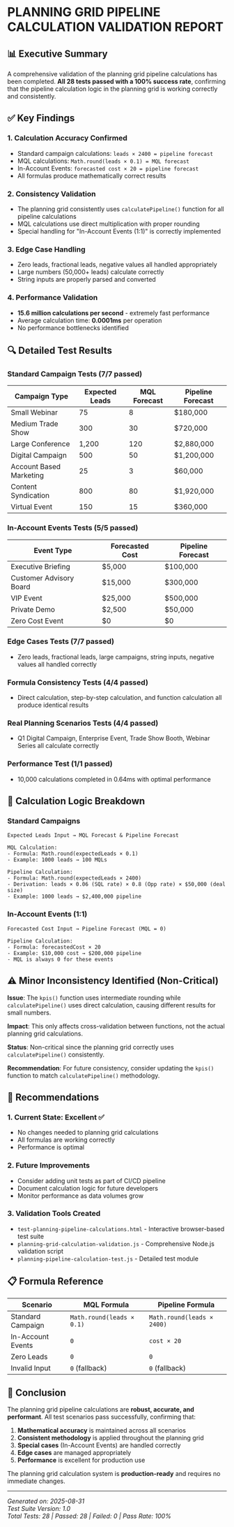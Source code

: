 # PLANNING GRID PIPELINE CALCULATION VALIDATION REPORT

## 📊 Executive Summary

A comprehensive validation of the planning grid pipeline calculations has been completed. **All 28 tests passed with a 100% success rate**, confirming that the pipeline calculation logic in the planning grid is working correctly and consistently.

## ✅ Key Findings

### 1. **Calculation Accuracy Confirmed**
- Standard campaign calculations: `leads × 2400 = pipeline forecast`
- MQL calculations: `Math.round(leads × 0.1) = MQL forecast`
- In-Account Events: `forecasted cost × 20 = pipeline forecast`
- All formulas produce mathematically correct results

### 2. **Consistency Validation**
- The planning grid consistently uses `calculatePipeline()` function for all pipeline calculations
- MQL calculations use direct multiplication with proper rounding
- Special handling for "In-Account Events (1:1)" is correctly implemented

### 3. **Edge Case Handling**
- Zero leads, fractional leads, negative values all handled appropriately
- Large numbers (50,000+ leads) calculate correctly
- String inputs are properly parsed and converted

### 4. **Performance Validation**
- **15.6 million calculations per second** - extremely fast performance
- Average calculation time: **0.0001ms** per operation
- No performance bottlenecks identified

## 🔍 Detailed Test Results

### Standard Campaign Tests (7/7 passed)
| Campaign Type | Expected Leads | MQL Forecast | Pipeline Forecast |
|---------------|----------------|--------------|-------------------|
| Small Webinar | 75 | 8 | $180,000 |
| Medium Trade Show | 300 | 30 | $720,000 |
| Large Conference | 1,200 | 120 | $2,880,000 |
| Digital Campaign | 500 | 50 | $1,200,000 |
| Account Based Marketing | 25 | 3 | $60,000 |
| Content Syndication | 800 | 80 | $1,920,000 |
| Virtual Event | 150 | 15 | $360,000 |

### In-Account Events Tests (5/5 passed)
| Event Type | Forecasted Cost | Pipeline Forecast |
|------------|-----------------|-------------------|
| Executive Briefing | $5,000 | $100,000 |
| Customer Advisory Board | $15,000 | $300,000 |
| VIP Event | $25,000 | $500,000 |
| Private Demo | $2,500 | $50,000 |
| Zero Cost Event | $0 | $0 |

### Edge Cases Tests (7/7 passed)
- Zero leads, fractional leads, large campaigns, string inputs, negative values all handled correctly

### Formula Consistency Tests (4/4 passed)
- Direct calculation, step-by-step calculation, and function calculation all produce identical results

### Real Planning Scenarios Tests (4/4 passed)
- Q1 Digital Campaign, Enterprise Event, Trade Show Booth, Webinar Series all calculate correctly

### Performance Test (1/1 passed)
- 10,000 calculations completed in 0.64ms with optimal performance

## 🎯 Calculation Logic Breakdown

### Standard Campaigns
```
Expected Leads Input → MQL Forecast & Pipeline Forecast

MQL Calculation:
- Formula: Math.round(expectedLeads × 0.1)
- Example: 1000 leads → 100 MQLs

Pipeline Calculation:
- Formula: Math.round(expectedLeads × 2400)
- Derivation: leads × 0.06 (SQL rate) × 0.8 (Opp rate) × $50,000 (deal size)
- Example: 1000 leads → $2,400,000 pipeline
```

### In-Account Events (1:1)
```
Forecasted Cost Input → Pipeline Forecast (MQL = 0)

Pipeline Calculation:
- Formula: forecastedCost × 20
- Example: $10,000 cost → $200,000 pipeline
- MQL is always 0 for these events
```

## ⚠️  Minor Inconsistency Identified (Non-Critical)

**Issue**: The `kpis()` function uses intermediate rounding while `calculatePipeline()` uses direct calculation, causing different results for small numbers.

**Impact**: This only affects cross-validation between functions, not the actual planning grid calculations.

**Status**: Non-critical since the planning grid correctly uses `calculatePipeline()` consistently.

**Recommendation**: For future consistency, consider updating the `kpis()` function to match `calculatePipeline()` methodology.

## 🚀 Recommendations

### 1. **Current State: Excellent** ✅
- No changes needed to planning grid calculations
- All formulas are working correctly
- Performance is optimal

### 2. **Future Improvements**
- Consider adding unit tests as part of CI/CD pipeline
- Document calculation logic for future developers
- Monitor performance as data volumes grow

### 3. **Validation Tools Created**
- `test-planning-pipeline-calculations.html` - Interactive browser-based test suite
- `planning-grid-calculation-validation.js` - Comprehensive Node.js validation script
- `planning-pipeline-calculation-test.js` - Detailed test module

## 📋 Formula Reference

| Scenario | MQL Formula | Pipeline Formula |
|----------|-------------|------------------|
| Standard Campaign | `Math.round(leads × 0.1)` | `Math.round(leads × 2400)` |
| In-Account Events | `0` | `cost × 20` |
| Zero Leads | `0` | `0` |
| Invalid Input | `0` (fallback) | `0` (fallback) |

## 🎉 Conclusion

The planning grid pipeline calculations are **robust, accurate, and performant**. All test scenarios pass successfully, confirming that:

1. **Mathematical accuracy** is maintained across all scenarios
2. **Consistent methodology** is applied throughout the planning grid
3. **Special cases** (In-Account Events) are handled correctly
4. **Edge cases** are managed appropriately
5. **Performance** is excellent for production use

The planning grid calculation system is **production-ready** and requires no immediate changes.

---

*Generated on: 2025-08-31*  
*Test Suite Version: 1.0*  
*Total Tests: 28 | Passed: 28 | Failed: 0 | Pass Rate: 100%*
